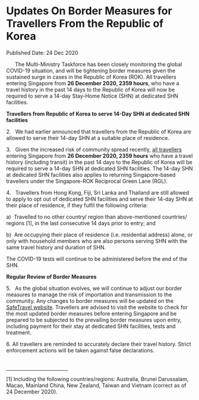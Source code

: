 <html>
    <meta http-equiv="Content-Type" content="text/html; charset=utf-8"/>
    <meta charset="utf-8"/>
    <title>Updates On Border Measures for Travellers From the Republic of Korea</title>
    <body><h1>Updates On Border Measures for Travellers From the Republic of Korea</h1>
    <p>Published Date: 24 Dec 2020</p> <p><strong></strong>&nbsp; &nbsp; &nbsp; The Multi-Ministry Taskforce has been closely monitoring the global COVID-19 situation, and will be tightening border measures given the sustained surge in cases in the Republic of Korea (ROK). All travellers entering Singapore from <strong>26 December 2020, 2359 hours</strong>, who have a travel history in the past 14 days to the Republic of Korea will now be required to serve a 14-day Stay-Home Notice (SHN) at dedicated SHN facilities.</p> <p><strong>Travellers from Republic of Korea to serve 14-Day SHN at dedicated SHN facilities</strong></p> <p>2.&nbsp; &nbsp;We had earlier announced that travellers from the Republic of Korea are allowed to serve their 14-day SHN at a suitable place of residence.</p><p><p>3.&nbsp; &nbsp;Given the increased risk of community spread recently, <u>all travellers</u> entering Singapore from <strong>26 December 2020, 2359 hours</strong> who have a travel history (including transit) in the past 14 days to the Republic of Korea will be required to serve a 14-day SHN at dedicated SHN facilities. The 14-day SHN at dedicated SHN facilities also applies to returning Singapore-based travellers under the Singapore-ROK Reciprocal Green Lane (RGL).</p></p><p><p>4.&nbsp; &nbsp;Travellers from Hong Kong, Fiji, Sri Lanka and Thailand are still allowed to apply to opt out of dedicated SHN facilities and serve their 14-day SHN at their place of residence, if they fulfil the following criteria:<br></p><p>a)&nbsp; Travelled to no other country/ region than above-mentioned countries/ regions [1], in the last consecutive 14 days prior to entry; and </p><p>b)&nbsp; Are occupying their place of residence (i.e. residential address) alone, or only with household members who are also persons serving SHN with the same travel history and duration of SHN.<br></p></p><p><p>The COVID-19 tests will continue to be administered before the end of the SHN.</p><p><strong></strong><strong>Regular Review of Border Measures</strong></p><p>5.&nbsp; &nbsp;As the global situation evolves, we will continue to adjust our border measures to manage the risk of importation and transmission to the community. Any changes to border measures will be updated on the <a href="http://www.safetravel.ica.gov.sg/health">SafeTravel website</a>. Travellers are advised to visit the website to check for the most updated border measures before entering Singapore and be prepared to be subjected to the prevailing border measures upon entry, including payment for their stay at dedicated SHN facilities, tests and treatment.</p></p><p><p>6. All travellers are reminded to accurately declare their travel history. Strict enforcement actions will be taken against false declarations. </p></p> <div><br clear="all"> <hr align="left" size="1" width="33%"> <div id="ftn1"> <p>[1] Including the following countries/regions: Australia, Brunei Darussalam, Macao, Mainland China, New Zealand, Taiwan and Vietnam (correct as of 24 December 2020).</p> </div> </div></body>
</html>